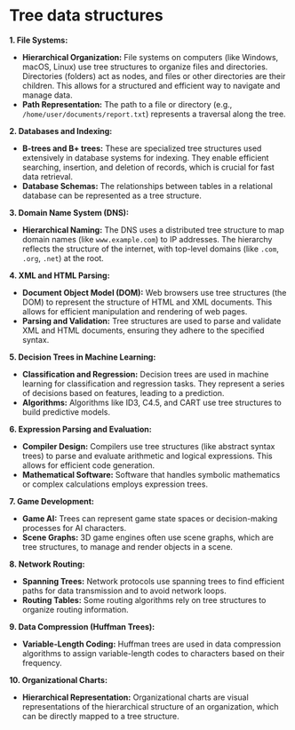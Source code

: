 # Tree data structures

**1. File Systems:**

* **Hierarchical Organization:** File systems on computers (like Windows, macOS, Linux) use tree structures to organize files and directories. Directories (folders) act as nodes, and files or other directories are their children. This allows for a structured and efficient way to navigate and manage data.
* **Path Representation:** The path to a file or directory (e.g., `/home/user/documents/report.txt`) represents a traversal along the tree.

**2. Databases and Indexing:**

* **B-trees and B+ trees:** These are specialized tree structures used extensively in database systems for indexing. They enable efficient searching, insertion, and deletion of records, which is crucial for fast data retrieval.
* **Database Schemas:** The relationships between tables in a relational database can be represented as a tree structure.

**3. Domain Name System (DNS):**

* **Hierarchical Naming:** The DNS uses a distributed tree structure to map domain names (like `www.example.com`) to IP addresses. The hierarchy reflects the structure of the internet, with top-level domains (like `.com`, `.org`, `.net`) at the root.

**4. XML and HTML Parsing:**

* **Document Object Model (DOM):** Web browsers use tree structures (the DOM) to represent the structure of HTML and XML documents. This allows for efficient manipulation and rendering of web pages.
* **Parsing and Validation:** Tree structures are used to parse and validate XML and HTML documents, ensuring they adhere to the specified syntax.

**5. Decision Trees in Machine Learning:**

* **Classification and Regression:** Decision trees are used in machine learning for classification and regression tasks. They represent a series of decisions based on features, leading to a prediction.
* **Algorithms:** Algorithms like ID3, C4.5, and CART use tree structures to build predictive models.

**6. Expression Parsing and Evaluation:**

* **Compiler Design:** Compilers use tree structures (like abstract syntax trees) to parse and evaluate arithmetic and logical expressions. This allows for efficient code generation.
* **Mathematical Software:** Software that handles symbolic mathematics or complex calculations employs expression trees.

**7. Game Development:**

* **Game AI:** Trees can represent game state spaces or decision-making processes for AI characters.
* **Scene Graphs:** 3D game engines often use scene graphs, which are tree structures, to manage and render objects in a scene.

**8. Network Routing:**

* **Spanning Trees:** Network protocols use spanning trees to find efficient paths for data transmission and to avoid network loops.
* **Routing Tables:** Some routing algorithms rely on tree structures to organize routing information.

**9. Data Compression (Huffman Trees):**

* **Variable-Length Coding:** Huffman trees are used in data compression algorithms to assign variable-length codes to characters based on their frequency.

**10. Organizational Charts:**

* **Hierarchical Representation:** Organizational charts are visual representations of the hierarchical structure of an organization, which can be directly mapped to a tree structure.
